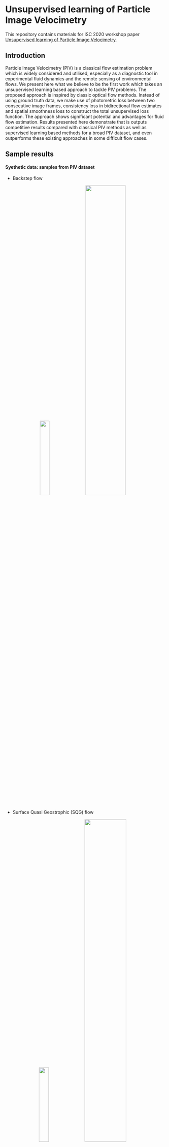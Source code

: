 # Unsupervised learning of Particle Image Velocimetry
This repository contains materials for ISC 2020 workshop paper [Unsupervised learning of Particle Image Velocimetry](https://arxiv.org/pdf/2007.14487.pdf).

## Introduction
Particle Image Velocimetry (PIV) is a classical flow estimation problem which is widely considered and utilised, especially as a diagnostic tool in experimental fluid dynamics and the remote sensing of environmental flows. We present here what we believe to be the first work which takes an unsupervised learning based approach to tackle PIV problems. The proposed approach is inspired by classic optical flow methods. Instead of using ground truth data, we make use of photometric loss between two consecutive image frames, consistency loss in bidirectional flow estimates and spatial smoothness loss to construct the total unsupervised loss function. The approach shows significant potential and advantages for fluid flow estimation. Results presented here demonstrate that is outputs competitive results compared with classical PIV methods as well as supervised learning based methods for a broad PIV dataset, and even outperforms these existing approaches in some difficult flow cases.

## Sample results
#### Syethetic data: samples from PIV dataset

- Backstep flow

<p align="center">
  <img src="https://github.com/erizmr/UnLiteFlowNet-PIV/blob/master/images/results/backstep_Re1000_00386.gif" width="24.5%" height="24.5%" />
  <img src="https://github.com/erizmr/UnLiteFlowNet-PIV/blob/master/images/results/backstep_385_un.png" width="50%" height="50%"/><br>
</p>

- Surface Quasi Geostrophic (SQG) flow

<p align="center">
  <img src="https://github.com/erizmr/UnLiteFlowNet-PIV/blob/master/images/results/SQG_01386.gif" width="24.5%" height="24.5%" />
  <img src="https://github.com/erizmr/UnLiteFlowNet-PIV/blob/master/images/results/SQG_1385_un.png" width="51%" height="51%"/><br>
</p>


#### Real experimental data: particle Images from [PIV challenge](http://www.pivchallenge.org/)

- Jet Flow

<p align="center">
  <img src="https://github.com/erizmr/UnLiteFlowNet-PIV/blob/master/images/results/jet_flow4_s2_arrow.gif" width="85%" height="85%" /><br>
  <em>From left to right: Particle images, UnLiteFlowNet-PIV(trained by full integrated loss) output, PIV-LiteNetFlow output</em>
</p>

## Unsupervised Loss

<p align="center">
  <img src="https://github.com/erizmr/UnLiteFlowNet-PIV/blob/master/images/network.png" width="80%" height="80%"><br>
</p>

## Dataset
The dataset used in this work is obtained from the work below:

- [PIV dataset](https://doi.org/10.1007/s00348-019-2717-2) (9GB)
```
Shengze Cai, Shichao Zhou, Chao Xu, Qi Gao. 
Dense motion estimation of particle images via a convolutional neural network, Exp Fluids, 2019
```
- [JHTDB](http://turbulence.pha.jhu.edu)
```
Y. Li, E. Perlman, M. Wan, Y. Yang, R. Burns, C. Meneveau, R. Burns, S. Chen, A. Szalay & G. Eyink. 
A public turbulence database cluster and applications to study Lagrangian evolution of velocity increments in turbulence. Journal of Turbulence 9, No. 31, 2008.
```
## Build and run docker container
Build the image: `docker build . -t flownet:test`

Allow docker to access XServer: `xhost +local:docker`

Start the container: `sudo docker run --privileged --cpus 8 --gpus all -e DISPLAY=$DISPLAY --net=host -v /tmp/.X11-unix:/tmp/.X11-unix -it --mount type=bind,source="$(pwd)"/,target=/opt/flownet flownet:test /bin/bash`

Ensure you have the most up to date `nvidia-docker2` package and `nvidia-driver-XXX` packages installed on your PC.

## Training
To train from scratch:

1. Download the PIV dataset, remove the current data in the folder ```sample_data``` and extract new data into it.

2. Run the scripts with ```--train``` argument:

    ```python main.py --train```

3. Trained model will be saved in the same folder. (A checkpoint is generated every 5 epochs in default during training)

## Trained model
The trained model ```UnsupervisedLiteFlowNet_pretrained.pt``` is available in the folder ```models```.

## Testing
If using docker, navigate to the working directory: `cd /opt/flownet`

The data samples for test use are in the folder ```sample_data```. To access full datasets see [here](), Untar the contents from the root of the project `tar -xzvhf piv_datasets.tar.gz`

Test and visualize the sample data results with the pretrained model using:

```python main.py --test --flow *name_of_flow* --fps *desired_fps_of_video*```

Where `name_of_flow` is the name of the flow folders in the `sample_data` directory.

The current implementation saves the output ground truth (if available) and UnLiteFlowNet-PIV output into the `output` directory. This directory contains an animated gif `movie.gif` that contains the flow field visualization.

It is recommended to clear your workspace every time you run the code by using `./clean.sh`.


## Citation

In BibTeX format:
```
@article{zhang2020unsupervised,
  title={Unsupervised Learning of Particle Image Velocimetry},
  author={Mingrui Zhang and Matthew D. Piggott},
  journal={arXiv preprint arXiv:2007.14487},
  year={2020}
}
```

